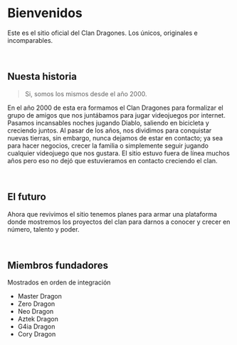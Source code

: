 

# Bienvenidos
Este es el sitio oficial del Clan Dragones. Los únicos, originales e incomparables.

<br/>

## Nuesta historia
> Si, somos los mismos desde el año 2000.

En el año 2000 de esta era formamos el Clan Dragones para formalizar el grupo de amigos que nos juntábamos para jugar videojuegos por internet.
Pasamos incansables noches jugando Diablo, saliendo en bicicleta y creciendo juntos.
Al pasar de los años, nos dividimos para conquistar nuevas tierras, sin embargo, nunca dejamos de estar en contacto; ya sea para hacer negocios, crecer la familia o simplemente seguir jugando cualquier videojuego que nos gustara.
El sitio estuvo fuera de línea muchos años pero eso no dejó que estuvieramos en contacto creciendo el clan.

<br/>

## El futuro
Ahora que revivimos el sitio tenemos planes para armar una plataforma donde mostremos los proyectos del clan para darnos a conocer y crecer en número, talento y poder.

<br/>

## Miembros fundadores
Mostrados en orden de integración
- Master Dragon
- Zero Dragon
- Neo Dragon
- Aztek Dragon
- G4ia Dragon
- Cory Dragon

